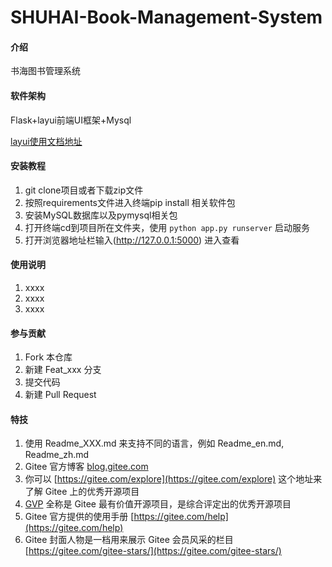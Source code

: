 # SHUHAI-Book-Management-System

#### 介绍
书海图书管理系统

#### 软件架构
Flask+layui前端UI框架+Mysql

[layui使用文档地址](http://layui.xhcen.com/doc/doc.html)


#### 安装教程

1.  git clone项目或者下载zip文件
2.  按照requirements文件进入终端pip install 相关软件包
3.  安装MySQL数据库以及pymysql相关包  
4.  打开终端cd到项目所在文件夹，使用 `python app.py runserver` 启动服务
5.  打开浏览器地址栏输入(http://127.0.0.1:5000) 进入查看

#### 使用说明

1.  xxxx
2.  xxxx
3.  xxxx

#### 参与贡献

1.  Fork 本仓库
2.  新建 Feat_xxx 分支
3.  提交代码
4.  新建 Pull Request


#### 特技

1.  使用 Readme\_XXX.md 来支持不同的语言，例如 Readme\_en.md, Readme\_zh.md
2.  Gitee 官方博客 [blog.gitee.com](https://blog.gitee.com)
3.  你可以 [https://gitee.com/explore](https://gitee.com/explore) 这个地址来了解 Gitee 上的优秀开源项目
4.  [GVP](https://gitee.com/gvp) 全称是 Gitee 最有价值开源项目，是综合评定出的优秀开源项目
5.  Gitee 官方提供的使用手册 [https://gitee.com/help](https://gitee.com/help)
6.  Gitee 封面人物是一档用来展示 Gitee 会员风采的栏目 [https://gitee.com/gitee-stars/](https://gitee.com/gitee-stars/)
